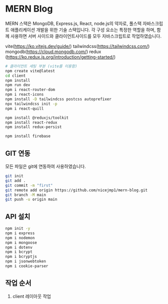 # MERN Blog

MERN 스택은 MongoDB, Express.js, React, node.js의 약자로, 풀스택 자바스크립트 애플리케이션 개발을 위한 기술 스택입니다. 각 구성 요소는 특정한 역할을 하며, 함께 사용하면 서버 사이드와 클라이언트사이드를 모두 자바스크립트로 작업하였습니다.


vite(https://ko.vitejs.dev/guide/)
tailwindcss(https://tailwindcss.com/)
mongodb(https://cloud.mongodb.com/)
redux (https://ko.redux.js.org/introduction/getting-started/)


````bash
# 클라이언트 세팅 부분 (vite를 이용함)
npm create vite@latest
cd client
npm install
npm run dev 
npm i react-router-dom
npm i react-icons
npm install -D tailwindcss postcss autoprefixer
npx tailwindcss init -p
npm i react-quill

npm install @reduxjs/toolkit
npm install react-redux
npm install redux-persist

npm install firebase
````

## GIT 연동

모든 파일은 git에 연동하여 사용하였습니다.

````bash
git init 
git add .
git commit -m "first"
git remote add origin https://github.com/nicejmp1/mern-blog.git
git branch -M main
git push -u origin main

````

## API 설치

````bash
npm init -y
npm i express
npm i nodemon
npm i mongoose
npm i dotenv
npm i bcrypt
npm i bcryptjs
npm i jsonwebtoken
npm i cookie-parser
````


## 작업 순서
1. client 레이아웃 작업

